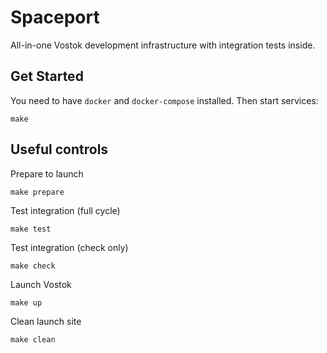 Spaceport
=========

All-in-one Vostok development infrastructure with integration tests inside.

Get Started
-----------

You need to have `docker` and `docker-compose` installed.
Then start services:

```
make
```

Useful controls
---------------

Prepare to launch
```
make prepare
```

Test integration (full cycle)
```
make test
```

Test integration (check only)
```
make check
```

Launch Vostok
```
make up
```

Clean launch site
```
make clean
```

